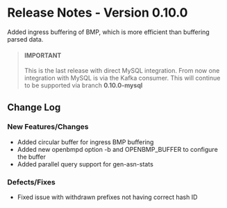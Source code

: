 Release Notes - Version 0.10.0
=============================
Added ingress buffering of BMP, which is more efficient than buffering parsed data.  

> #### IMPORTANT
> This is the last release with direct MySQL integration.  From now 
> one integration with MySQL is via the Kafka consumer. 
> This will continue to be supported via branch **0.10.0-mysql**


Change Log
----------------

### New Features/Changes

* Added circular buffer for ingress BMP buffering
* Added new openbmpd option -b and OPENBMP_BUFFER to configure the buffer
* Added parallel query support for gen-asn-stats

### Defects/Fixes

* Fixed issue with withdrawn prefixes not having correct hash ID

